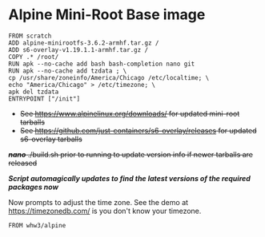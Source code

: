 # Alpine Mini-Root Base image
```
FROM scratch
ADD alpine-minirootfs-3.6.2-armhf.tar.gz /
ADD s6-overlay-v1.19.1.1-armhf.tar.gz /
COPY .* /root/
RUN apk --no-cache add bash bash-completion nano git 
RUN apk --no-cache add tzdata ; \
cp /usr/share/zoneinfo/America/Chicago /etc/localtime; \
echo "America/Chicago" > /etc/timezone; \
apk del tzdata
ENTRYPOINT ["/init"]
```

* <s>See https://www.alpinelinux.org/downloads/ for updated mini-root tarballs</s>
* <s>See https://github.com/just-containers/s6-overlay/releases for updated s6-overlay tarballs</s>

<s>***nano*** ./build.sh prior to running to update version info if newer tarballs are released</s>

***Script automagically updates to find the latest versions of the required packages now***

Now prompts to adjust the time zone.
See the demo at https://timezonedb.com/ is you don't know your timezone. 
```
FROM whw3/alpine
```

